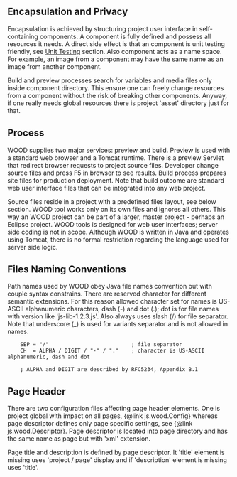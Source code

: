 ## Encapsulation and Privacy

Encapsulation is achieved by structuring project user interface in self-containing components. A component is fully defined and possess all resources it needs. A direct side effect is that an component is unit testing friendly, see <a href="#testing">Unit Testing</a> section. Also component acts as a name space. For example, an image from a component may have the same name as an image from another component.

Build and preview processes search for variables and media files only inside component directory. This ensure one can freely change resources from a component without the risk of breaking other components. Anyway, if one really needs global resources there is project 'asset' directory just for that.



## Process

WOOD supplies two major services: preview and build. Preview is used with a standard web browser and a Tomcat runtime. There is a preview Servlet that redirect browser requests to project source files. Developer change source files and press F5 in browser to see results. Build process prepares site files for production deployment. Note that build outcome are standard web user interface files that can be integrated into any web project.

Source files reside in a project with a predefined files layout, see below section. WOOD tool works only on its own files and ignores all others. This way an WOOD project can be part of a larger, master project - perhaps an Eclipse project. WOOD tools is designed for web user interfaces; server side coding is not in scope. Although WOOD is written in Java and operates using Tomcat, there is no formal restriction regarding the language used for server side logic.
  

## Files Naming Conventions

Path names used by WOOD obey Java file names convention but with couple syntax constrains. There are reserved character for different semantic extensions. For this reason allowed character set for names is US-ASCII alphanumeric characters, dash (-) and dot (.); dot is for file names with version like 'js-lib-1.2.3.js'. Also always uses slash (/) for file separator. Note that underscore (_) is used for variants separator and is not allowed in names.

```
    SEP = "/"                          ; file separator
    CH  = ALPHA / DIGIT / "-" / "."    ; character is US-ASCII alphanumeric, dash and dot
      
    ; ALPHA and DIGIT are described by RFC5234, Appendix B.1
```



## Page Header

There are two configuration files affecting page header elements. One is project global with impact on all pages, {@link js.wood.Config} whereas page descriptor defines only page specific settings, see {@link js.wood.Descriptor}. Page descriptor is located into page directory and has the same name as page but with 'xml' extension.

Page title and description is defined by page descriptor. It 'title' element is missing uses 'project / page' display and if 'description' element is missing uses 'title'.


